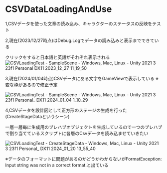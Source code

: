 # CSVDataLoadingAndUse
1,CSVデータを使った文章の読み込み、キャラクターのステータスの反映をテスト

2,現在(2023/12/27時点)はDebug.Logでデータの読み込みと表示までできている

クリックをすると日本語と英語がそれぞれ表示される
![CSVLoadingTest - SampleScene - Windows, Mac, Linux - Unity 2021 3 23f1 Personal _DX11_ 2023_12_27 11_19_50](https://github.com/Iketerumanato/CSVDataLoadingAndUse/assets/74332407/30cce7da-16d3-4a4b-ae8b-c6ac1b7d1f5c)


3,現在(2024/01/04時点)CSVデータにある文字をGameViewで表示している
※変な枠があるので修正予定

![CSVLoadingTest - SampleScene - Windows, Mac, Linux - Unity 2021 3 23f1 Personal_ _DX11_ 2024_01_04 1_10_29](https://github.com/Iketerumanato/CSVDataLoadingAndUse/assets/74332407/519c659c-4305-49c9-b648-9cdd1fff2f25)


4,CSVデータを設計図として正方形のステージの生成を行った(CreateStageDataというシーン)

一層一層毎に生成用のプレハブオブジェクトを生成しているので一つのプレハブで割り当てているスクリプトに各層のCsvデータを読み込ませていきたい

![CSVLoadingTest - CreateStageData - Windows, Mac, Linux - Unity 2021 3 23f1 Personal_ _DX11_ 2024_01_20 13_55_40](https://github.com/Iketerumanato/CSVDataLoadingAndUse/assets/74332407/ba0ecd78-7e50-4170-b7c1-ed25678e9921)

※データのフォーマットに問題があるのかどうかわからないがFormatException: Input string was not in a correct format.と出ている

